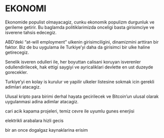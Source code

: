 # EKONOMI

Ekonomide populist olmayacagiz, cunku ekonomik populizm durgunluk ve gerileme getirir. Bu baglamda politiklarimizda onceligi basta girisimciye ve isverene tahsis edecegiz.

ABD’deki “at-will employment” ulkenin girisimciligini, dinamizmini arttiran bir faktor. Biz de bu uygulama ile Turkiye’yi daha da girisimci bir ulke haline getirecegiz.

Senelik isveren odulleri ile, her boyuttan calisani koruyan isverenler odullendirilecek, hak ettigi saygiyi ve ayricaliklari devlette en ust duzeyde gorecekler.

Turkiye’yi en kolay is kurulur ve yapilir ulkeler listesine sokmak icin gerekli adimlari atacagiz.

Ulusal kripto para birimi derhal hayata gecirilecek ve Bitcoin’un ulusal olarak uygulanmasi adina adimlar atacagiz.

cari acik kapama projeleri, temiz cevre ile uyumlu gunes enerjisi

elektrikli arabalara hizli gecis

bir an once dogalgaz kaynaklarina erisim
